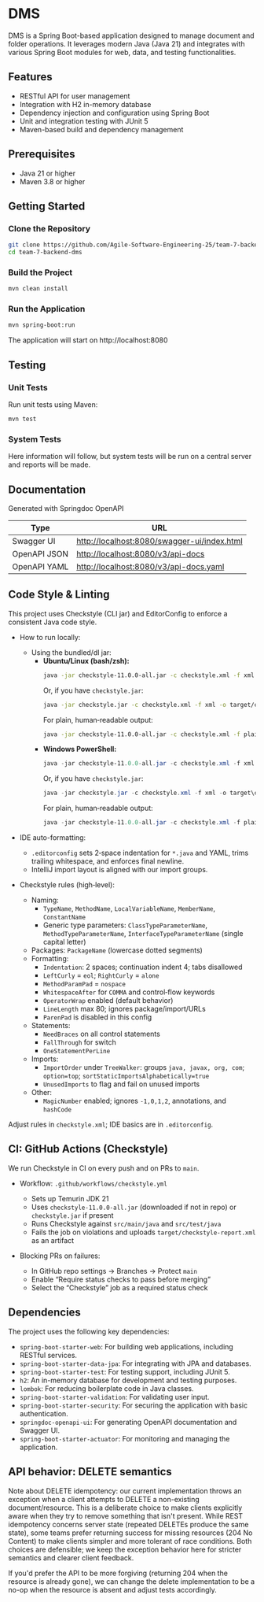 # DMS

DMS is a Spring Boot-based application designed to manage document and folder operations. It leverages modern Java (Java 21) and integrates with various Spring Boot modules for web, data, and testing functionalities.

## Features

- RESTful API for user management
- Integration with H2 in-memory database
- Dependency injection and configuration using Spring Boot
- Unit and integration testing with JUnit 5
- Maven-based build and dependency management

## Prerequisites

- Java 21 or higher
- Maven 3.8 or higher

## Getting Started

### Clone the Repository

```bash
git clone https://github.com/Agile-Software-Engineering-25/team-7-backend-dms.git
cd team-7-backend-dms
```
### Build the Project
```bash
mvn clean install
```
### Run the Application
```bash
mvn spring-boot:run
```
The application will start on http://localhost:8080

## Testing
### Unit Tests
Run unit tests using Maven:
```bash
mvn test
```
### System Tests
Here information will follow, but system tests will be run on a central server and reports will be made.

## Documentation
Generated with Springdoc OpenAPI

| Type         | URL                                                                                        |
| ------------ |--------------------------------------------------------------------------------------------|
| Swagger UI   | [http://localhost:8080/swagger-ui/index.html](http://localhost:8080/swagger-ui/index.html) |
| OpenAPI JSON | [http://localhost:8080/v3/api-docs](http://localhost:8080/v3/api-docs)                     |
| OpenAPI YAML | [http://localhost:8080/v3/api-docs.yaml](http://localhost:8080/v3/api-docs.yaml)           |

## Code Style & Linting

This project uses Checkstyle (CLI jar) and EditorConfig to enforce a consistent Java code style.

- How to run locally:
  - Using the bundled/dl jar:
    - **Ubuntu/Linux (bash/zsh):**
      ```bash
      java -jar checkstyle-11.0.0-all.jar -c checkstyle.xml -f xml -o target/checkstyle-report.xml src/main/java src/test/java
      ```
      Or, if you have `checkstyle.jar`:
      ```bash
      java -jar checkstyle.jar -c checkstyle.xml -f xml -o target/checkstyle-report.xml src/main/java src/test/java
      ```
      For plain, human‑readable output:
      ```bash
      java -jar checkstyle-11.0.0-all.jar -c checkstyle.xml -f plain src/main/java src/test/java
      ```
    - **Windows PowerShell:**
      ```powershell
      java -jar checkstyle-11.0.0-all.jar -c checkstyle.xml -f xml -o target\checkstyle-report.xml src\main\java src\test\java
      ```
      Or, if you have `checkstyle.jar`:
      ```powershell
      java -jar checkstyle.jar -c checkstyle.xml -f xml -o target\checkstyle-report.xml src\main\java src\test\java
      ```
      For plain, human‑readable output:
      ```powershell
      java -jar checkstyle-11.0.0-all.jar -c checkstyle.xml -f plain src\main\java src\test\java
      ```

- IDE auto-formatting:
  - `.editorconfig` sets 2‑space indentation for `*.java` and YAML, trims trailing whitespace, and enforces final newline.
  - IntelliJ import layout is aligned with our import groups.

- Checkstyle rules (high‑level):
  - Naming:
    - `TypeName`, `MethodName`, `LocalVariableName`, `MemberName`, `ConstantName`
    - Generic type parameters: `ClassTypeParameterName`, `MethodTypeParameterName`, `InterfaceTypeParameterName` (single capital letter)
  - Packages: `PackageName` (lowercase dotted segments)
  - Formatting:
    - `Indentation`: 2 spaces; continuation indent 4; tabs disallowed
    - `LeftCurly` = `eol`; `RightCurly` = `alone`
    - `MethodParamPad` = `nospace`
    - `WhitespaceAfter` for `COMMA` and control‑flow keywords
    - `OperatorWrap` enabled (default behavior)
    - `LineLength` max 80; ignores package/import/URLs
    - `ParenPad` is disabled in this config
  - Statements:
    - `NeedBraces` on all control statements
    - `FallThrough` for switch
    - `OneStatementPerLine`
  - Imports:
    - `ImportOrder` under `TreeWalker`: groups `java, javax, org, com`; `option=top`; `sortStaticImportsAlphabetically=true`
    - `UnusedImports` to flag and fail on unused imports
  - Other:
    - `MagicNumber` enabled; ignores `-1,0,1,2`, annotations, and `hashCode`

Adjust rules in `checkstyle.xml`; IDE basics are in `.editorconfig`.

## CI: GitHub Actions (Checkstyle)

We run Checkstyle in CI on every push and on PRs to `main`.

- Workflow: `.github/workflows/checkstyle.yml`
  - Sets up Temurin JDK 21
  - Uses `checkstyle-11.0.0-all.jar` (downloaded if not in repo) or `checkstyle.jar` if present
  - Runs Checkstyle against `src/main/java` and `src/test/java`
  - Fails the job on violations and uploads `target/checkstyle-report.xml` as an artifact

- Blocking PRs on failures:
  - In GitHub repo settings → Branches → Protect `main`
  - Enable “Require status checks to pass before merging”
  - Select the “Checkstyle” job as a required status check

## Dependencies
The project uses the following key dependencies:
- `spring-boot-starter-web`: For building web applications, including RESTful services.
- `spring-boot-starter-data-jpa`: For integrating with JPA and databases.
- `spring-boot-starter-test`: For testing support, including JUnit 5.
- `h2`: An in-memory database for development and testing purposes.
- `lombok`: For reducing boilerplate code in Java classes.
- `spring-boot-starter-validation`: For validating user input.
- `spring-boot-starter-security`: For securing the application with basic authentication.
- `springdoc-openapi-ui`: For generating OpenAPI documentation and Swagger UI.
- `spring-boot-starter-actuator`: For monitoring and managing the application.

## API behavior: DELETE semantics

Note about DELETE idempotency: our current implementation throws an exception when a client attempts to DELETE a non-existing document/resource. This is a deliberate choice to make clients explicitly aware when they try to remove something that isn't present. While REST idempotency concerns server state (repeated DELETEs produce the same state), some teams prefer returning success for missing resources (204 No Content) to make clients simpler and more tolerant of race conditions. Both choices are defensible; we keep the exception behavior here for stricter semantics and clearer client feedback.

If you'd prefer the API to be more forgiving (returning 204 when the resource is already gone), we can change the delete implementation to be a no-op when the resource is absent and adjust tests accordingly.

